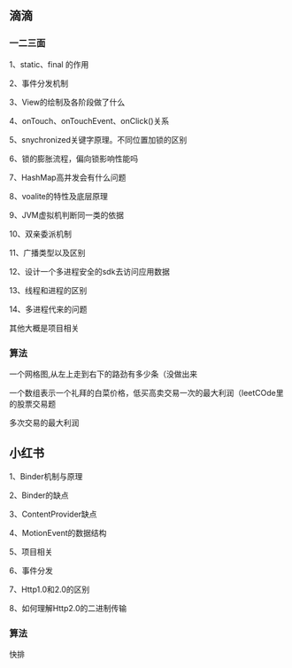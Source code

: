 ## 滴滴
### 一二三面

1、static、final 的作用

2、事件分发机制

3、View的绘制及各阶段做了什么

4、onTouch、onTouchEvent、onClick()关系

5、snychronized关键字原理。不同位置加锁的区别

6、锁的膨胀流程，偏向锁影响性能吗

7、HashMap高并发会有什么问题

8、voalite的特性及底层原理

9、JVM虚拟机判断同一类的依据

10、双亲委派机制

11、广播类型以及区别

12、设计一个多进程安全的sdk去访问应用数据

13、线程和进程的区别

14、多进程代来的问题

其他大概是项目相关

### 算法

一个网格图,从左上走到右下的路劲有多少条（没做出来

一个数组表示一个礼拜的白菜价格，低买高卖交易一次的最大利润（leetCOde里的股票交易题

多次交易的最大利润

## 小红书

1、Binder机制与原理

2、Binder的缺点

3、ContentProvider缺点

4、MotionEvent的数据结构

5、项目相关

6、事件分发

7、Http1.0和2.0的区别

8、如何理解Http2.0的二进制传输


### 算法

快排

